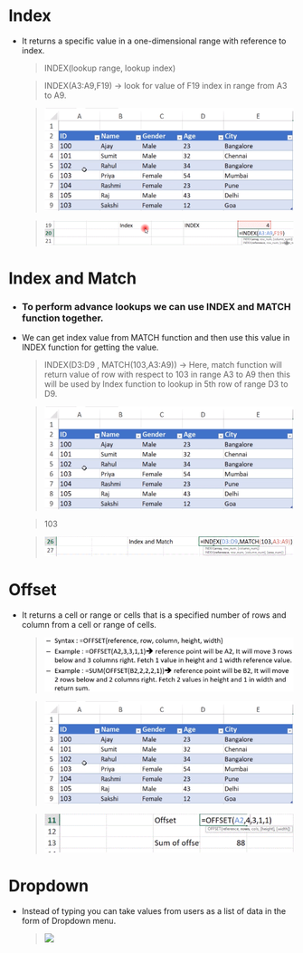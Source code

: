 # Index

- It returns a specific value in a one-dimensional range with reference to index.

  > INDEX(lookup range, lookup index)

  > INDEX(A3:A9,F19) -> look for value of F19 index in range from A3 to A9.

  > ![](img/Index.png)

  > ![](gif/Index.gif)

#

# Index and Match

- ### To perform advance lookups we can use INDEX and MATCH function together.
- We can get index value from MATCH function and then use this value in INDEX function for getting the value.

  > INDEX(D3:D9 , MATCH(103,A3:A9)) -> Here, match function will return value of row with respect to 103 in range A3 to A9 then this will be used by Index function to lookup in 5th row of range D3 to D9.

  > ![](img/Index.png)

  > 103

  > ![](gif/IndexAndMatch.gif)

#

# Offset

- It returns a cell or range or cells that is a specified number of rows and column from a cell or range of cells.

  > ![](img/Offset.png)

  > ![](img/Index.png)

  > ![](gif/Offset.gif)

#

# Dropdown

- Instead of typing you can take values from users as a list of data in the form of Dropdown menu.
  > ![](gif/DropDown.gif)
